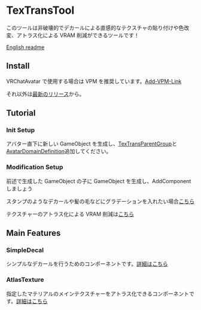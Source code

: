 # TexTransTool

このツールは非破壊的でデカールによる直感的なテクスチャの貼り付けや色改変、アトラス化による VRAM 削減ができるツールです！

[English readme](README_EN.md)

## Install

VRChatAvatar で使用する場合は VPM を推奨しています。[Add-VPM-Link](https://vpm.rs64.net/add-repo)

それ以外は[最新のリリース](https://github.com/SASIKI-64892/TexTransTool/releases/latest)から。

## Tutorial

### Init Setup

アバター直下に新しい GameObject を生成し、[TexTransParentGroup](Manual/JP/TexTransParentGroup.md)と[AvatarDomainDefinition](Manual/JP/AvatarMaterialDmain.md)追加してください。

### Modification Setup

前述で生成した GameObject の子に GameObject を生成し、AddComponent しましょう

スタンプのようなデカールや髪の毛などにグラデーションを入れたい場合[こちら](Manual/JP/SimpleDecal.md)

テクスチャーのアトラス化による VRAM 削減は[こちら](Manual/JP/AtlasTexture.md)

## Main Features

### SimpleDecal

シンプルなデカールを行うためのコンポーネントです。[詳細はこちら](Manual/JP/SimpleDecal.md)

### AtlasTexture

指定したマテリアルのメインテクスチャーをアトラス化できるコンポーネントです。[詳細はこちら](Manual/JP/AtlasTexture.md)
